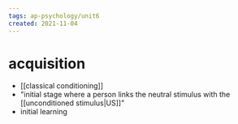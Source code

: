 ```yaml
---
tags: ap-psychology/unit6 
created: 2021-11-04
---
```


# acquisition

- [[classical conditioning]]
- "initial stage where a person links the neutral stimulus with the [[unconditioned stimulus|US]]"
- initial learning 
